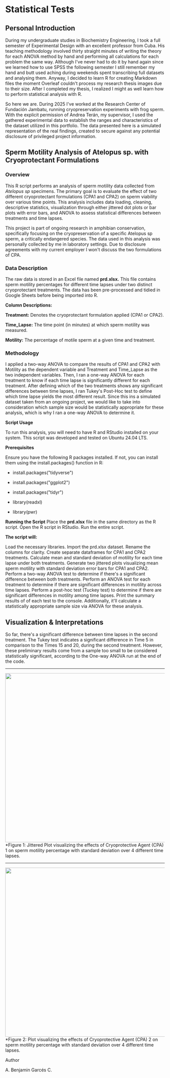 # Statistical Tests
## Personal Introduction
During my undergraduate studies in Biochemistry Engineering, I took a full semester of Experimental Design with an excellent professor from Cuba. His teaching methodology involved thirty straight minutes of writing the theory for each ANOVA method by hand and performing all calculations for each problem the same way. Although I've never had to do it by hand again since we learned how to use SPSS the following semester I still remember my hand and butt used aching during weekends spent transcribing full datasets and analysing them. Anyway, I decided to learn R for creating Markdown files the moment Overleaf couldn't process my research thesis images due to their size. After I completed my thesis, I realized I might as well learn how to perform statistical analysis with R.

So here we are.
During 2025 I've worked at the Research Center of Fundación Jambatu, running cryopreservation experiments with frog sperm. With the explicit permission of Andrea Terán, my supervisor, I used the gathered experimental data to establish the ranges and characteristics of the dataset utilized in this portfolio. The data presented here is a simulated representation of the real findings, created to secure against any potential disclosure of privileged project information.


## Sperm Motility Analysis of Atelopus sp. with Cryoprotectant Formulations
### Overview

This R script performs an analysis of sperm motility data collected from _Atelopus sp_ specimens. The primary goal is to evaluate the effect of two different cryoprotectant formulations (CPA1 and CPA2) on sperm viability over various time points. This analysis includes data loading, cleaning, descriptive statistics, visualization through either jittered dot plots or bar plots with error bars, and ANOVA to assess statistical differences between treatments and time lapses.

This project is part of ongoing research in amphibian conservation, specifically focusing on the cryopreservation of a specific Atelopus sp sperm, a critically endangered species. The data used in this analysis was personally collected by me in laboratory settings. Due to disclosure agreements with my current employer I won't discuss the two formulations of CPA.

### Data Description
The raw data is stored in an Excel file named **prd.xlsx.** This file contains sperm motility percentages for different time lapses under two distinct cryoprotectant treatments. The data has been pre-processed and tidied in Google Sheets before being imported into R.

**Column Descriptions:**


**Treatment:** Denotes the cryoprotectant formulation applied (CPA1 or CPA2).

**Time_Lapse:** The time point (in minutes) at which sperm motility was measured.

**Motility:** The percentage of motile sperm at a given time and treatment.

### Methodology
I applied a two-way ANOVA to compare the results of CPA1 and CPA2 with Motility as the dependent variable and Treatment and Time_Lapse as the two independent variables.
Then, I ran a one-way ANOVA for each treatment to know if each time lapse is significantly different for each treatment. 
After defining which of the two treatments shows any significant differences between time lapses, I ran Tukey's Post-Hoc test to define which time lapse yields the most different result.
Since this ins a simulated dataset taken from an ongoing project, we would like to take into consideration which sample size would be statistically appropriate for these analysis, which is why I ran a one-way ANOVA to determine it.


**Script Usage**


To run this analysis, you will need to have R and RStudio installed on your system. This script was developed and tested on Ubuntu 24.04 LTS.

**Prerequisites**


Ensure you have the following R packages installed. If not, you can install them using the install.packages() function in R:

- install.packages("tidyverse")
  
- install.packages("ggplot2")
  
- install.packages("tidyr")

- library(readxl)

- library(pwr) 

**Running the Script**
Place the **prd.xlsx** file in the same directory as the R script.
Open the R script in RStudio.
Run the entire script.

**The script will:**

Load the necessary libraries.
Import the prd.xlsx dataset.
Rename the columns for clarity.
Create separate dataframes for CPA1 and CPA2 treatments.
Calculate mean and standard deviation of motility for each time lapse under both treatments.
Generate two jittered plots visualizing mean sperm motility with standard deviation error bars for CPA1 and CPA2.
Perform a two-way ANOVA test to determine if there's a significant difference between both treatments.
Perform an ANOVA test for each treatment to determine if there are significant differences in motility across time lapses.
Perform a post-hoc test (Tuckey test) to determine if there are significant differences in motility among time lapses. 
Print the summary results of of each test to the console.
Additionally, it'll calculate a statistically appropriate sample size via ANOVA for these analysis. 

## Visualization & Interpretations

So far, there's a significant difference between time lapses in the second treatment. The Tukey test indicates a significant difference in Time 5  in comparison to the Times 15 and 20, during the second treatment. However, these preliminary results come from a sample too small to be considered statistically significant, according to the One-way ANOVA run at the end of the code. 

---
<img width="921" height="533" alt="" src="https://github.com/user-attachments/assets/80119964-bff8-470c-af28-4752266bed4b" />
*Figure 1: Jittered Plot visualizing the effects of Cryoprotective Agent (CPA) 1 on sperm motility percentage with standard deviation over 4 different time lapses. 

---

<img width="921" height="533" alt="" src="https://github.com/CharlesDexterW/Statistical_Tests/blob/main/Sperm_Motility_CPA2.png?raw=true" />
*Figure 2: Plot visualizing the effects of Cryoprotective Agent (CPA) 2 on sperm motility percentage with standard deviation over 4 different time lapses. 


Author

A. Benjamin Garcés C.
